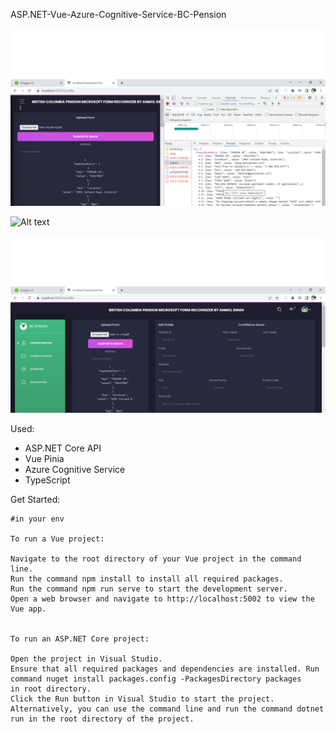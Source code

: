 
ASP.NET-Vue-Azure-Cognitive-Service-BC-Pension




![Alt text](demo-2.png?raw=true "demo-2")

![Alt text](demo-1.jpg?raw=true "demo-1")

![Alt text](demo-3.png?raw=true "demo-3")


Used:

- ASP.NET Core API
- Vue Pinia
- Azure Cognitive Service
- TypeScript

Get Started:

```
#in your env

To run a Vue project:

Navigate to the root directory of your Vue project in the command line.
Run the command npm install to install all required packages.
Run the command npm run serve to start the development server.
Open a web browser and navigate to http://localhost:5002 to view the Vue app.


To run an ASP.NET Core project:

Open the project in Visual Studio.
Ensure that all required packages and dependencies are installed. Run command nuget install packages.config -PackagesDirectory packages
in root directory.
Click the Run button in Visual Studio to start the project. Alternatively, you can use the command line and run the command dotnet run in the root directory of the project.
```
